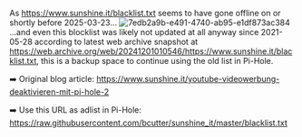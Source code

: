 As https://www.sunshine.it/blacklist.txt seems to have gone offline on or shortly before 2025-03-23...
![7edb2a9b-e491-4740-ab95-e1df873ac384](https://github.com/user-attachments/assets/ce04bdd8-4c34-47ff-b39e-1131b045ad75)
...and even this blocklist was likely not updated at all anyway since 2021-05-28 according to latest web archive snapshot at https://web.archive.org/web/20241201010546/https://www.sunshine.it/blacklist.txt,
this is a backup space to continue using the old list in Pi-Hole.

➡️ Original blog article: https://www.sunshine.it/youtube-videowerbung-deaktivieren-mit-pi-hole-2

➡️ Use this URL as adlist in Pi-Hole: https://raw.githubusercontent.com/bcutter/sunshine_it/master/blacklist.txt
